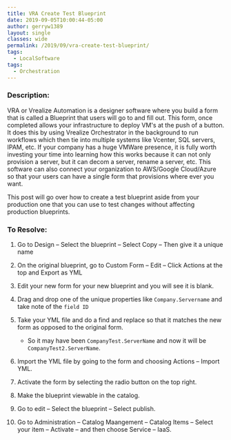 ```yaml
---
title: VRA Create Test Blueprint
date: 2019-09-05T10:00:44-05:00
author: gerryw1389
layout: single
classes: wide
permalink: /2019/09/vra-create-test-blueprint/
tags:
  - LocalSoftware
tags:
  - Orchestration
---
```

<!--more-->

### Description:
VRA or Vrealize Automation is a designer software where you build a form that is called a Blueprint that users will go to and fill out. This form, once completed allows your infrastructure to deploy VM's at the push of a button. It does this by using Vrealize Orchestrator in the background to run workflows which then tie into multiple systems like Vcenter, SQL servers, IPAM, etc. If your company has a huge VMWare presence, it is fully worth investing your time into learning how this works because it can not only provision a server, but it can decom a server, rename a server, etc. This software can also connect your organization to AWS/Google Cloud/Azure so that your users can have a single form that provisions where ever you want.

This post will go over how to create a test blueprint aside from your production one that you can use to test changes without affecting production blueprints.

### To Resolve:

1. Go to Design – Select the blueprint – Select Copy – Then give it a unique name

2. On the original blueprint, go to Custom Form – Edit – Click Actions at the top and Export as YML

3. Edit your new form for your new blueprint and you will see it is blank.

4. Drag and drop one of the unique properties like `Company.Servername` and take note of the `field ID`

5. Take your YML file and do a find and replace so that it matches the new form as opposed to the original form.
   - So it may have been `CompanyTest.ServerName` and now it will be `CompanyTest2.ServerName`.

6. Import the YML file by going to the form and choosing Actions – Import YML.

7. Activate the form by selecting the radio button on the top right.

8. Make the blueprint viewable in the catalog.

9. Go to edit – Select the blueprint – Select publish.

10. Go to Administration – Catalog Maangement – Catalog Items – Select your item – Activate – and then choose Service – IaaS.